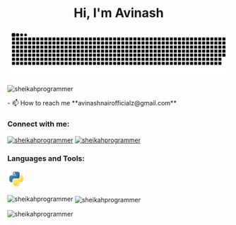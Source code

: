 

<h1 align="center">Hi, I'm Avinash</h1>

<div align="center">
  <img  src="https://github.com/1999AZZAR/1999AZZAR/blob/main/resources/img/grid-snake.svg"
       alt="snake" /></a>
</div>



<p align="left"> <img src="https://komarev.com/ghpvc/?username=sheikahprogrammer&label=Profile%20views&color=0e75b6&style=flat" alt="sheikahprogrammer" /> </p>
- 📫 How to reach me **avinashnairofficialz@gmail.com**
<h3 align="left">Connect with me:</h3>
<p align="left">
<a href="https://twitter.com/sheikahprogrammer" target="blank"><img align="center" src="https://raw.githubusercontent.com/rahuldkjain/github-profile-readme-generator/master/src/images/icons/Social/twitter.svg" alt="sheikahprogrammer" height="30" width="40" /></a>
<a href="https://instagram.com/sheikahprogrammer" target="blank"><img align="center" src="https://raw.githubusercontent.com/rahuldkjain/github-profile-readme-generator/master/src/images/icons/Social/instagram.svg" alt="sheikahprogrammer" height="30" width="40" /></a>
</p>

<h3 align="left">Languages and Tools:</h3>
<p align="left"> <a href="https://www.python.org" target="_blank"> <img src="https://raw.githubusercontent.com/devicons/devicon/master/icons/python/python-original.svg" alt="python" width="40" height="40"/> </a> </p>

<p><img align="left" src="https://github-readme-stats.vercel.app/api/top-langs?username=sheikahprogrammer&show_icons=true&locale=en&layout=compact" alt="sheikahprogrammer" /></p>

<p>&nbsp;<img align="center" src="https://github-readme-stats.vercel.app/api?username=sheikahprogrammer&show_icons=true&locale=en" alt="sheikahprogrammer" /></p>

<p><img align="center" src="https://github-readme-streak-stats.herokuapp.com/?user=sheikahprogrammer&" alt="sheikahprogrammer" /></p>
